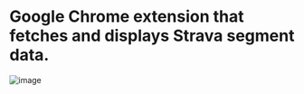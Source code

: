# Google Chrome extension that fetches and displays Strava segment data.

![image](https://github.com/user-attachments/assets/bbfab478-174c-4661-a39e-33a9006e6e51)
